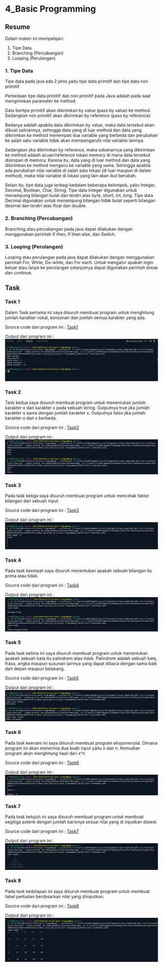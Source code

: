# 4_Basic Programming

## Resume

Dalam materi ini mempelajari:
1. Tipe Data
2. Branching (Percabangan)
3. Looping (Perulangan)

### 1. Tipe Data
Tipe data pada java ada 2 jenis yaitu tipe data primitif dan tipe data non primitif.

Perbedaan tipe data primitif dan non primitif pada Java adalah pada saat mengirimkan parameter ke method.

Data bertipe primitif akan dikirimkan by value (pass by value) ke method. Sedangkan non primitif akan dkirimkan by reference (pass by reference).

Bedanya adalah apabila data dikirimkan by value, maka data tersebut akan dibuat salinannya, sehingga data yang di luar method dan data yang dikirimkan ke method menempati dua variable yang berbeda dan perubahan ke salah satu variable tidak akan mempengaruhi nilai variable lainnya.

Sedangkan jika dikirimkan by reference, maka sebenarnya yang dikirimkan ke method adalah acuan/reference lokasi memory di mana data tersebut disimpan di memory. Karena itu, data yang di luar method dan data yang dikirimkan ke method mengacu ke variable yang sama. Sehingga apabila ada perubahan nilai variable di salah satu lokasi (di luar maupun di dalam method), maka nilai variable di lokasi yang lain akan ikut berubah.

Selain itu, tipe data juga terbagi kedalam beberapa kelompok, yaitu Integer, Decimal, Boolean, Char, String. Tipe data Integer digunakan untuk menampung bilangan bulat dan terdiri atas byte, short, int, long. Tipe data Decimal digunakan untuk menampung bilangan tidak bulat seperti bilangan desimal dan terdiri atas float dan double.
### 2. Branching (Percabangan)

Branching atau percabangan pada java dapat dilakukan dengan menggunakan perintah If then, If then else, dan Switch.

### 3. Looping (Perulangan)

Looping atau perulangan pada java dapat dilakukan dengan menggunakan perintah For, While, Do-while, dan For each. Untuk mengatur apakah ingin keluar atau lanjut ke perulangan selanjutnya dapat digunakan perintah break dan continue.

## Task

### Task 1
Dalam Task pertama ini saya disuruh membuat program untuk menghitung jumlah karakter vokal, konsonan dan jumlah semua karakter yang ada.

Source code dari program ini :
[Task1](./praktikum/Task1.java)

Output dari program ini :
![output1](./screenshots/vokal.jpg)

### Task 2
Task kedua saya disuruh membuat program untuk menentukan jumlah karakter o dan karakter x pada sebuah string. Outputnya true jika jumlah karakter o sama dengan jumlah karakter x. Outputnya false jika jumlah karakter o dan x berbeda. 

Source code dari program ini :
[Task2](./praktikum/Task2.java)

Output dari program ini :
![output2](./screenshots/xoxo.jpg)

### Task 3
Pada task ketiga saya disuruh membuat program untuk mencetak faktor bilangan dari sebuah input.

Source code dari program ini :
[Task3](./praktikum/Task3.java)

Output dari program ini :
![output3](./screenshots/faktorBilangan.jpg)

### Task 4
Pada task keempat saya disuruh menentukan apakah sebuah bilangan itu prima atau tidak.

Source code dari program ini :
[Task4](./praktikum/Task4.java)

Output dari program ini :
![output4](./screenshots/bilanganPrima.jpg)

### Task 5
Pada task kelima ini saya disuruh membuat program untuk menentukan apakah sebuah kata itu palindrom atau tidak. Palindrom adalah sebuah kata, frasa, angka maupun susunan lainnya yang dapat dibaca dengan sama baik dari depan maupun belakang. 

Source code dari program ini :
[Task5](./praktikum/Task5.java)

Output dari program ini :
![output5](./screenshots/palindrom.jpg)

### Task 6
Pada task keenam ini saya disuruh membuat program eksponensial. Dimana program ini akan menerima dua buah input yaitu x dan n. Kemudian program akan menghitung hasil dari x^n

Source code dari program ini :
[Task6](./praktikum/Task6.java)

Output dari program ini :
![output6](./screenshots/eksponen.jpg)
### Task 7
Pada task ketujuh ini saya disuruh membuat program untuk membuat segitiga asterik dengan jumlah barisnya sesuai nilai yang di inputkan diawal.

Source code dari program ini :
[Task7](./praktikum/Task7.java)

Output dari program ini :
![output7](./screenshots/segitiga.jpg)

### Task 8
Pada task kedelapan ini saya disuruh membuat program untuk membuat tabel perkalian berdasarkan nilai yang diinputkan.

Source code dari program ini :
[Task8](./praktikum/Task8.java)

Output dari program ini :
![output8](./screenshots/tabelPerkalian.jpg)